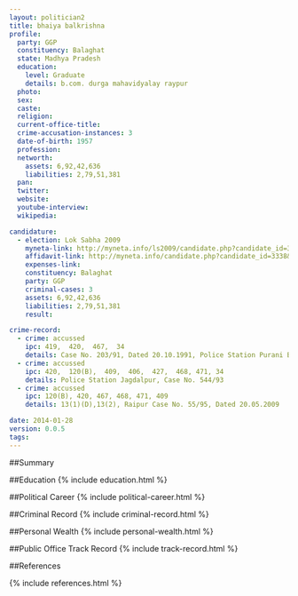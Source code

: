 ```yaml
---
layout: politician2
title: bhaiya balkrishna
profile: 
  party: GGP
  constituency: Balaghat
  state: Madhya Pradesh
  education: 
    level: Graduate
    details: b.com. durga mahavidyalay raypur
  photo: 
  sex: 
  caste: 
  religion: 
  current-office-title: 
  crime-accusation-instances: 3
  date-of-birth: 1957
  profession: 
  networth: 
    assets: 6,92,42,636
    liabilities: 2,79,51,381
  pan: 
  twitter: 
  website: 
  youtube-interview: 
  wikipedia: 

candidature: 
  - election: Lok Sabha 2009
    myneta-link: http://myneta.info/ls2009/candidate.php?candidate_id=3338
    affidavit-link: http://myneta.info/candidate.php?candidate_id=3338&scan=original
    expenses-link: 
    constituency: Balaghat 
    party: GGP
    criminal-cases: 3
    assets: 6,92,42,636
    liabilities: 2,79,51,381
    result:  

crime-record: 
  - crime: accussed
    ipc: 419,  420,  467,  34
    details: Case No. 203/91, Dated 20.10.1991, Police Station Purani Basti Raipur Madhya Pradesh (Currently Chattisgarh, Court Judicial Magistrate First Class, Raipur 
  - crime: accussed
    ipc: 420,  120(B),  409,  406,  427,  468, 471, 34
    details: Police Station Jagdalpur, Case No. 544/93 
  - crime: accussed
    ipc: 120(B), 420, 467, 468, 471, 409
    details: 13(1)(D),13(2), Raipur Case No. 55/95, Dated 20.05.2009 

date: 2014-01-28
version: 0.0.5
tags: 
---
```

##Summary


##Education
{% include education.html %}


##Political Career
{% include political-career.html %}


##Criminal Record
{% include criminal-record.html %}


##Personal Wealth
{% include personal-wealth.html %}


##Public Office Track Record
{% include track-record.html %}


##References


{% include references.html %}